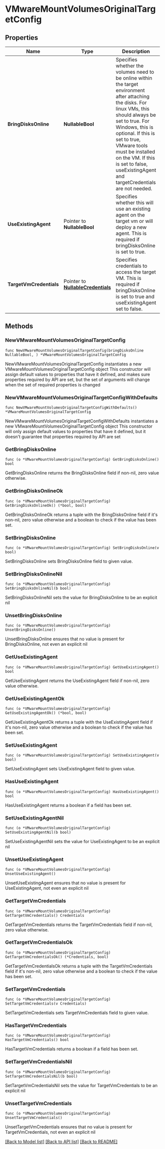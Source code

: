 # VMwareMountVolumesOriginalTargetConfig

## Properties

Name | Type | Description | Notes
------------ | ------------- | ------------- | -------------
**BringDisksOnline** | **NullableBool** | Specifies whether the volumes need to be online within the target environment after attaching the disks. For linux VMs, this should always be set to true. For Windows, this is optional. If this is set to true, VMware tools must be installed on the VM. If this is set to false, useExistingAgent and targetCredentials are not needed. | 
**UseExistingAgent** | Pointer to **NullableBool** | Specifies whether this will use an existing agent on the target vm or will deploy a new agent. This is required if bringDisksOnline is set to true. | [optional] 
**TargetVmCredentials** | Pointer to [**NullableCredentials**](Credentials.md) | Specifies credentials to access the target VM. This is required if bringDisksOnline is set to true and useExistingAgent set to false. | [optional] 

## Methods

### NewVMwareMountVolumesOriginalTargetConfig

`func NewVMwareMountVolumesOriginalTargetConfig(bringDisksOnline NullableBool, ) *VMwareMountVolumesOriginalTargetConfig`

NewVMwareMountVolumesOriginalTargetConfig instantiates a new VMwareMountVolumesOriginalTargetConfig object
This constructor will assign default values to properties that have it defined,
and makes sure properties required by API are set, but the set of arguments
will change when the set of required properties is changed

### NewVMwareMountVolumesOriginalTargetConfigWithDefaults

`func NewVMwareMountVolumesOriginalTargetConfigWithDefaults() *VMwareMountVolumesOriginalTargetConfig`

NewVMwareMountVolumesOriginalTargetConfigWithDefaults instantiates a new VMwareMountVolumesOriginalTargetConfig object
This constructor will only assign default values to properties that have it defined,
but it doesn't guarantee that properties required by API are set

### GetBringDisksOnline

`func (o *VMwareMountVolumesOriginalTargetConfig) GetBringDisksOnline() bool`

GetBringDisksOnline returns the BringDisksOnline field if non-nil, zero value otherwise.

### GetBringDisksOnlineOk

`func (o *VMwareMountVolumesOriginalTargetConfig) GetBringDisksOnlineOk() (*bool, bool)`

GetBringDisksOnlineOk returns a tuple with the BringDisksOnline field if it's non-nil, zero value otherwise
and a boolean to check if the value has been set.

### SetBringDisksOnline

`func (o *VMwareMountVolumesOriginalTargetConfig) SetBringDisksOnline(v bool)`

SetBringDisksOnline sets BringDisksOnline field to given value.


### SetBringDisksOnlineNil

`func (o *VMwareMountVolumesOriginalTargetConfig) SetBringDisksOnlineNil(b bool)`

 SetBringDisksOnlineNil sets the value for BringDisksOnline to be an explicit nil

### UnsetBringDisksOnline
`func (o *VMwareMountVolumesOriginalTargetConfig) UnsetBringDisksOnline()`

UnsetBringDisksOnline ensures that no value is present for BringDisksOnline, not even an explicit nil
### GetUseExistingAgent

`func (o *VMwareMountVolumesOriginalTargetConfig) GetUseExistingAgent() bool`

GetUseExistingAgent returns the UseExistingAgent field if non-nil, zero value otherwise.

### GetUseExistingAgentOk

`func (o *VMwareMountVolumesOriginalTargetConfig) GetUseExistingAgentOk() (*bool, bool)`

GetUseExistingAgentOk returns a tuple with the UseExistingAgent field if it's non-nil, zero value otherwise
and a boolean to check if the value has been set.

### SetUseExistingAgent

`func (o *VMwareMountVolumesOriginalTargetConfig) SetUseExistingAgent(v bool)`

SetUseExistingAgent sets UseExistingAgent field to given value.

### HasUseExistingAgent

`func (o *VMwareMountVolumesOriginalTargetConfig) HasUseExistingAgent() bool`

HasUseExistingAgent returns a boolean if a field has been set.

### SetUseExistingAgentNil

`func (o *VMwareMountVolumesOriginalTargetConfig) SetUseExistingAgentNil(b bool)`

 SetUseExistingAgentNil sets the value for UseExistingAgent to be an explicit nil

### UnsetUseExistingAgent
`func (o *VMwareMountVolumesOriginalTargetConfig) UnsetUseExistingAgent()`

UnsetUseExistingAgent ensures that no value is present for UseExistingAgent, not even an explicit nil
### GetTargetVmCredentials

`func (o *VMwareMountVolumesOriginalTargetConfig) GetTargetVmCredentials() Credentials`

GetTargetVmCredentials returns the TargetVmCredentials field if non-nil, zero value otherwise.

### GetTargetVmCredentialsOk

`func (o *VMwareMountVolumesOriginalTargetConfig) GetTargetVmCredentialsOk() (*Credentials, bool)`

GetTargetVmCredentialsOk returns a tuple with the TargetVmCredentials field if it's non-nil, zero value otherwise
and a boolean to check if the value has been set.

### SetTargetVmCredentials

`func (o *VMwareMountVolumesOriginalTargetConfig) SetTargetVmCredentials(v Credentials)`

SetTargetVmCredentials sets TargetVmCredentials field to given value.

### HasTargetVmCredentials

`func (o *VMwareMountVolumesOriginalTargetConfig) HasTargetVmCredentials() bool`

HasTargetVmCredentials returns a boolean if a field has been set.

### SetTargetVmCredentialsNil

`func (o *VMwareMountVolumesOriginalTargetConfig) SetTargetVmCredentialsNil(b bool)`

 SetTargetVmCredentialsNil sets the value for TargetVmCredentials to be an explicit nil

### UnsetTargetVmCredentials
`func (o *VMwareMountVolumesOriginalTargetConfig) UnsetTargetVmCredentials()`

UnsetTargetVmCredentials ensures that no value is present for TargetVmCredentials, not even an explicit nil

[[Back to Model list]](../README.md#documentation-for-models) [[Back to API list]](../README.md#documentation-for-api-endpoints) [[Back to README]](../README.md)


